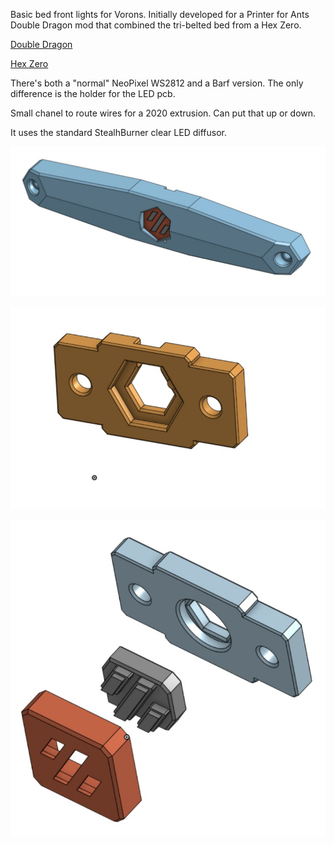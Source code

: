 Basic bed front lights for Vorons. Initially developed for a Printer for Ants Double Dragon mod that combined the tri-belted bed from a Hex Zero.

[Double Dragon](https://github.com/zruncho3d/double-dragon/)

[Hex Zero](https://github.com/Alexander-T-Moss/Hex-Zero)

There's both a "normal" NeoPixel WS2812 and a Barf version. The only difference is the holder for the LED pcb.

Small chanel to route wires for a 2020 extrusion. Can put that up or down. 

It uses the standard StealhBurner clear LED diffusor. 

![Assembly](https://github.com/Sands45/Bed-Front-Lights/blob/main/Images/LED%20Front%201.jpg)

![Barf](https://github.com/Sands45/Bed-Front-Lights/blob/main/Images/LED%20Barf.jpg)

![Neo](https://github.com/Sands45/Bed-Front-Lights/blob/main/Images/LED%20NeoPixel.jpg)

